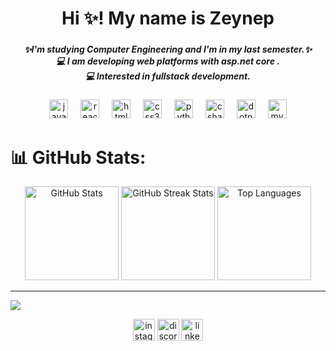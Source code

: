 <h1 align="center">Hi ✨! My name is Zeynep</h1>

###

<h5 align="center">✨I'm studying Computer Engineering and I'm in my last semester.✨ <br>💻 I am developing web platforms with asp.net core .<br>💻 Interested in fullstack development.</h5>

###

<div align="center">
  <img src="https://cdn.jsdelivr.net/gh/devicons/devicon/icons/javascript/javascript-original.svg" height="30" alt="javascript logo" />
  <img width="12" />
  <img src="https://cdn.jsdelivr.net/gh/devicons/devicon/icons/react/react-original.svg" height="30" alt="react logo" />
  <img width="12" />
  <img src="https://cdn.jsdelivr.net/gh/devicons/devicon/icons/html5/html5-original.svg" height="30" alt="html5 logo" />
  <img width="12" />
  <img src="https://cdn.jsdelivr.net/gh/devicons/devicon/icons/css3/css3-original.svg" height="30" alt="css3 logo" />
  <img width="12" />
  <img src="https://cdn.jsdelivr.net/gh/devicons/devicon/icons/python/python-original.svg" height="30" alt="python logo" />
  <img width="12" />
  <img src="https://cdn.jsdelivr.net/gh/devicons/devicon/icons/csharp/csharp-original.svg" height="30" alt="csharp logo" />
  <img width="12" />
  <img src="https://cdn.jsdelivr.net/gh/devicons/devicon/icons/dotnetcore/dotnetcore-original.svg" height="30" alt="dotnetcore logo" />
  <img width="12" />
  <img src="https://cdn.jsdelivr.net/gh/devicons/devicon/icons/mysql/mysql-original.svg" height="30" alt="mysql logo" />
</div>

###

# 📊 GitHub Stats:
<div align="center">
  <img src="https://github-readme-stats.vercel.app/api?username=zeynepbsgl&theme=cobalt&hide_border=false&include_all_commits=false&count_private=false" alt="GitHub Stats" height="150"/>
  <img src="https://nirzak-streak-stats.vercel.app/?user=zeynepbsgl&theme=cobalt&hide_border=false" alt="GitHub Streak Stats" height="150"/>
  <img src="https://github-readme-stats.vercel.app/api/top-langs/?username=zeynepbsgl&theme=cobalt&hide_border=false&include_all_commits=false&count_private=false&layout=compact" alt="Top Languages" height="150"/>
</div>

---

[![](https://visitcount.itsvg.in/api?id=zeynepbsgl&icon=0&color=0)](https://visitcount.itsvg.in)

<!-- Proudly created with GPRM ( https://gprm.itsvg.in ) -->

<div align="center">
  <img src="https://img.shields.io/static/v1?message=Instagram&logo=instagram&label=&color=E4405F&logoColor=white&labelColor=&style=for-the-badge" height="35" alt="instagram logo" />
  <img src="https://img.shields.io/static/v1?message=Discord&logo=discord&label=&color=7289DA&logoColor=white&labelColor=&style=for-the-badge" height="35" alt="discord logo" />
  <a href="https://www.linkedin.com/in/zeynep-ba%C5%9Fo%C4%9Flu-181872229/" target="_blank">
    <img src="https://img.shields.io/static/v1?message=LinkedIn&logo=linkedin&label=&color=0077B5&logoColor=white&labelColor=&style=for-the-badge" height="35" alt="linkedin logo" />
  </a>
</div>
